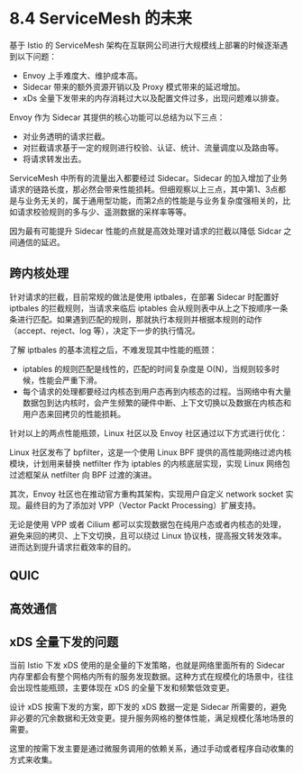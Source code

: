 # 8.4 ServiceMesh 的未来

基于 Istio 的 ServiceMesh 架构在互联网公司进行大规模线上部署的时候逐渐遇到以下问题：

- Envoy 上手难度大、维护成本高。
- Sidecar 带来的额外资源开销以及 Proxy 模式带来的延迟增加。
- xDs 全量下发带来的内存消耗过大以及配置文件过多，出现问题难以排查。


Envoy 作为 Sidecar 其提供的核心功能可以总结为以下三点：

- 对业务透明的请求拦截。
- 对拦截请求基于一定的规则进行校验、认证、统计、流量调度以及路由等。
- 将请求转发出去。

ServiceMesh 中所有的流量出入都要经过 Sidecar。Sidecar 的加入增加了业务请求的链路长度，那必然会带来性能损耗。但细观察以上三点，其中第1、3点都是与业务无关的，属于通用型功能，而第2点的性能是与业务复杂度强相关的，比如请求校验规则的多与少、遥测数据的采样率等等。

因为最有可能提升 Sidecar 性能的点就是高效处理对请求的拦截以降低 Sidcar 之间通信的延迟。

## 跨内核处理

针对请求的拦截，目前常规的做法是使用 iptbales，在部署 Sidecar 时配置好 iptbales 的拦截规则，当请求来临后 iptables 会从规则表中从上之下按顺序一条条进行匹配。如果遇到匹配的规则，那就执行本规则并根据本规则的动作（accept、reject、log 等），决定下一步的执行情况。

了解 iptbales 的基本流程之后，不难发现其中性能的瓶颈：

- iptables 的规则匹配是线性的，匹配的时间复杂度是 O(N)，当规则较多时候，性能会严重下滑。
- 每个请求的处理都要经过内核态到用户态再到内核态的过程。当网络中有大量数据包到达内核时，会产生频繁的硬件中断、上下文切换以及数据在内核态和用户态来回拷贝的性能损耗。

针对以上的两点性能瓶颈，Linux 社区以及 Envoy 社区通过以下方式进行优化：

Linux 社区发布了 bpfilter，这是一个使用 Linux BPF 提供的高性能网络过滤内核模块，计划用来替换 netfilter 作为 iptables 的内核底层实现，实现 Linux 网络包过滤框架从 netfilter 向 BPF 过渡的演进。

其次，Envoy 社区也在推动官方重构其架构，实现用户自定义 network socket 实现。最终目的为了添加对 VPP（Vector Packt Processing）扩展支持。

无论是使用 VPP 或者 Cilium 都可以实现数据包在纯用户态或者内核态的处理，避免来回的拷贝、上下文切换，且可以绕过 Linux 协议栈，提高报文转发效率。进而达到提升请求拦截效率的目的。

## QUIC


## 高效通信

## xDS 全量下发的问题

当前 Istio 下发 xDS 使用的是全量的下发策略，也就是网络里面所有的 Sidecar 内存里都会有整个网格内所有的服务发现数据。这种方式在规模化的场景中，往往会出现性能瓶颈，主要体现在 xDS 的全量下发和频繁低效变更。

设计 xDS 按需下发的方案，即下发的 xDS 数据一定是 Sidecar 所需要的，避免非必要的冗余数据和无效变更。提升服务网格的整体性能，满足规模化落地场景的需要。

这里的按需下发主要是通过微服务调用的依赖关系，通过手动或者程序自动收集的方式来收集。

